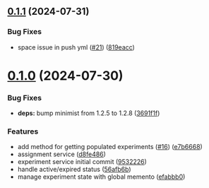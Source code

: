 ## [0.1.1](https://github.com/forcedotcom/salesforcedx-vscode-experiments/compare/0.1.0...0.1.1) (2024-07-31)


### Bug Fixes

* space issue in push yml ([#21](https://github.com/forcedotcom/salesforcedx-vscode-experiments/issues/21)) ([819eacc](https://github.com/forcedotcom/salesforcedx-vscode-experiments/commit/819eaccce03a14db0a7b8ab33b61acd8e270075d))



# [0.1.0](https://github.com/forcedotcom/salesforcedx-vscode-experiments/compare/3691f1f499c3f297359cb70b7e80a4ca323e8dff...0.1.0) (2024-07-30)


### Bug Fixes

* **deps:** bump minimist from 1.2.5 to 1.2.8 ([3691f1f](https://github.com/forcedotcom/salesforcedx-vscode-experiments/commit/3691f1f499c3f297359cb70b7e80a4ca323e8dff))


### Features

* add method for getting populated experiments ([#16](https://github.com/forcedotcom/salesforcedx-vscode-experiments/issues/16)) ([e7b6668](https://github.com/forcedotcom/salesforcedx-vscode-experiments/commit/e7b666894d3f21630fb815b17e0799869ebe5715))
* assignment service ([d8fe486](https://github.com/forcedotcom/salesforcedx-vscode-experiments/commit/d8fe48669de06b582c7a60820a9a45ca8eae9a35))
* experiment service initial commit ([9532226](https://github.com/forcedotcom/salesforcedx-vscode-experiments/commit/9532226808066dc20447611753bf7b38393cfc0d))
* handle active/expired status ([56afb6b](https://github.com/forcedotcom/salesforcedx-vscode-experiments/commit/56afb6ba845185836ec762406f2ea34bf3a3f849))
* manage experiment state with global memento ([efabbb0](https://github.com/forcedotcom/salesforcedx-vscode-experiments/commit/efabbb07392d5799c7e4e38637617092c2196462))



